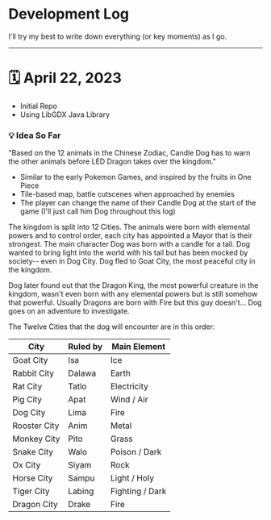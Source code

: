 # Development Log

I'll try my best to write down everything (or key moments) as I go.

------------

# 🗓️ April 22, 2023

- Initial Repo
- Using LibGDX Java Library

### 💡 Idea So Far
"Based on the 12 animals in the Chinese Zodiac, Candle Dog has to warn the other animals before LED Dragon takes over the kingdom."

- Similar to the early Pokemon Games, and inspired by the fruits in One Piece
- Tile-based map, battle cutscenes when approached by enemies
- The player can change the name of their Candle Dog at the start of the game (I'll just call him Dog throughout this log)

The kingdom is split into 12 Cities. The animals were born with elemental powers and to control order, each city has appointed a Mayor that is their  strongest. The main character Dog was born with a candle for a tail. Dog wanted to bring light into the world with his tail but has been mocked by society-- even in Dog City. Dog fled to Goat City, the most peaceful city in the kingdom. 

Dog later found out that the Dragon King, the most powerful creature in the kingdom, wasn't even born with any elemental powers but is still somehow that powerful. Usually Dragons are born with Fire but this guy doesn't... Dog goes on an adventure to investigate.

The Twelve Cities that the dog will encounter are in this order:

| City         | Ruled by | Main Element    |
| ------------ | -------- | -------------   |
| Goat City    | Isa      | Ice             |
| Rabbit City  | Dalawa   | Earth           |
| Rat City     | Tatlo    | Electricity     |
| Pig City     | Apat     | Wind / Air      |
| Dog City     | Lima     | Fire            |
| Rooster City | Anim     | Metal           |
| Monkey City  | Pito     | Grass           |
| Snake City   | Walo     | Poison / Dark   |
| Ox City      | Siyam    | Rock            |
| Horse City   | Sampu    | Light / Holy    |
| Tiger City   | Labing   | Fighting / Dark |
| Dragon City  | Drake    | Fire            |





